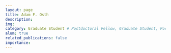 ```yaml
---
layout: page
title: Adam F. Osth
description: 
img: 
category: Graduate Student # Postdoctoral Fellow, Graduate Student, Postbac Research Assistant, Undergraduate Research Assistant
alum: true
related_publications: false
importance:
---
```


